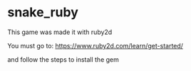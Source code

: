 # snake_ruby
This game was made it with ruby2d

You must go to:
https://www.ruby2d.com/learn/get-started/

and follow the steps to install the gem
